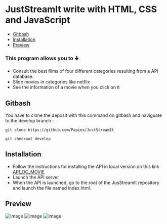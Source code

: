 # JustStreamIt write with HTML, CSS and JavaScript

  - [Gitbash](#gitbash)
  - [Installation](#installation)
  - [Preview](#preview)

### This program allows you to 🠋
- Consult the best films of four different categories resulting from a API database.
- Slide movies in categories like netflix
- See the information of a movie when you click on it

## Gitbash
You have to clone the deposit with this command on gitbash and naviguate to the develop branch :
```
git clone https://github.com/Papiex/JustStreamIt
```
```
git checkout develop
```

## Installation
- Follow the instructions for installing the API in local version on this link [API_OC_MOVIE](https://github.com/OpenClassrooms-Student-Center/OCMovies-API-EN-FR.git)
- Launch the API server
- When the API is launched, go to the root of the JusStreamIt repository and launch the file named index.html.

## Preview
![image](https://user-images.githubusercontent.com/81369778/145617775-4e2d0ba3-e02b-4362-855b-4db134ffb00f.png)
![image](https://user-images.githubusercontent.com/81369778/145394350-b4f6c819-4c1d-4f60-9fa5-40c74572f74d.png)
![image](https://user-images.githubusercontent.com/81369778/145394598-3fb8d4c7-9368-4e0d-91e6-459e2a2d5e8c.png)
